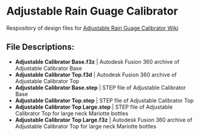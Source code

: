 # Adjustable Rain Guage Calibrator

Respository of design files for [Adjustable Rain Guage Calibrator Wiki](https://github.com/OPEnSLab-OSU/OPEnS-Lab-Home/wiki/Adjustable-Rain-Guage-Calibrator)

## File Descriptions:
- **Adjustable Calibrator Base.f3z** | Autodesk Fusion 360 archive of Adjustable Calibrator Base
- **Adjustable Calibrator Top.f3d** | Autodesk Fusion 360 archive of Adjustable Calibrator Top
- **Adjustable Calibrator Base.step** | STEP file of Adjustable Calibrator Base
- **Adjustable Calibrator Top.step** | STEP file of Adjustable Calibrator Top
- **Adjustable Calibrator Top Large.step** | STEP file of Adjustable Calibrator Top for large neck Mariotte bottles
- **Adjustable Calibrator Top Large.f3z** | Autodesk Fusion 360 archive of Adjustable Calibrator Top for large neck Mariotte bottles
